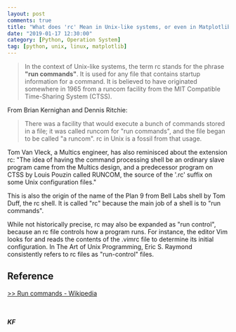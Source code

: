 ```yaml
---
layout: post
comments: true
title: "What does 'rc' Mean in Unix-like systems, or even in Matplotlib rcParams?"
date: "2019-01-17 12:30:00"
category: [Python, Operation System]
tag: [python, unix, linux, matplotlib]
---
```

> In the context of Unix-like systems, the term rc stands for the phrase **"run commands"**. It is used for any file that contains startup information for a command. It is believed to have originated somewhere in 1965 from a runcom facility from the MIT Compatible Time-Sharing System (CTSS).


From Brian Kernighan and Dennis Ritchie:

> There was a facility that would execute a bunch of commands stored in a file; it was called runcom for "run commands", and the file began to be called "a runcom". rc in Unix is a fossil from that usage.

<!--more-->

Tom Van Vleck, a Multics engineer, has also reminisced about the extension rc: "The idea of having the command processing shell be an ordinary slave program came from the Multics design, and a predecessor program on CTSS by Louis Pouzin called RUNCOM, the source of the '.rc' suffix on some Unix configuration files."

This is also the origin of the name of the Plan 9 from Bell Labs shell by Tom Duff, the rc shell. It is called "rc" because the main job of a shell is to "run commands".

While not historically precise, rc may also be expanded as "run control", because an rc file controls how a program runs. For instance, the editor Vim looks for and reads the contents of the .vimrc file to determine its initial configuration. In The Art of Unix Programming, Eric S. Raymond consistently refers to rc files as "run-control" files.

## Reference
[>> Run commands - Wikipedia](https://en.wikipedia.org/wiki/Run_commands)


<br><br>***KF***

